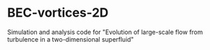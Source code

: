 # BEC-vortices-2D
Simulation and analysis code for "Evolution of large-scale flow from turbulence in a two-dimensional superfluid"

